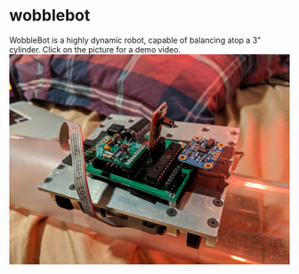 # wobblebot
WobbleBot is a highly dynamic robot, capable of balancing atop a 3" cylinder. Click on the picture for a demo video.
[![WobbleBot on 3" diameter cylinder](/resize_wobbleBot.jpg)](https://www.youtube.com/watch?v=yn1BvKIeCME)
